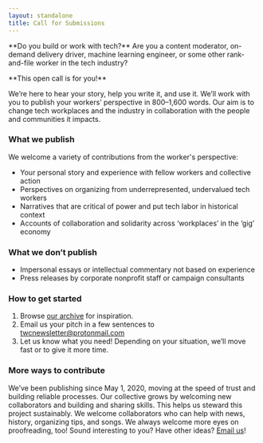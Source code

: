 ```yaml
---
layout: standalone
title: Call for Submissions
---
```


<div class="d-block bg-light pt-3 pl-3 pr-3 mt-4 mb-4 border rounded" markdown="1">
<p class="lead" markdown="1">
**Do you build or work with tech?** Are you a content moderator, on-demand delivery driver, machine learning engineer, or some other rank-and-file worker in the tech industry?
</p>

<p class="lead" markdown="1">
**This open call is for you!**
</p>

<p class="lead" markdown="1">
We’re here to hear your story, help you write it, and use it. We’ll work with you to publish your workers’ perspective in 800–1,600 words. Our aim is to change tech workplaces and the industry in collaboration with the people and communities it impacts.
</p>
</div>

### What we publish

We welcome a variety of contributions from the worker's perspective:

- Your personal story and experience with fellow workers and collective action
- Perspectives on organizing from underrepresented, undervalued tech workers
- Narratives that are critical of power and put tech labor in historical context
- Accounts of collaboration and solidarity across ‘workplaces’ in the ‘gig’ economy

### What we don’t publish

- Impersonal essays or intellectual commentary not based on experience
- Press releases by corporate nonprofit staff or campaign consultants

### How to get started

1. Browse <a href="/archive/">our archive</a> for inspiration.
1. Email us your pitch in a few sentences to [twcnewsletter@protonmail.com](mailto:twcnewsletter@protonmail.com)
1. Let us know what you need! Depending on your situation, we’ll move fast or to give it more time.

### More ways to contribute

We’ve been publishing since May 1, 2020, moving at the speed of trust and building reliable processes. Our collective grows by welcoming new collaborators and building and sharing skills. This helps us steward this project sustainably. We welcome collaborators who can help with news, history, organizing tips, and songs. We always welcome more eyes on proofreading, too! Sound interesting to you? Have other ideas? [Email us](mailto:twcnewsletter@protonmail.com)!
